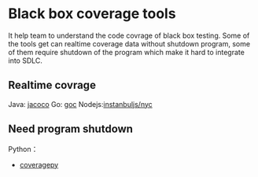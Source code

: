 # Black box coverage tools
It help team to understand the code covrage of black box testing. Some of the tools get can realtime coverage data without shutdown program, some of them require shutdown of the program which make it hard to integrate into SDLC.

## Realtime covrage
Java: [jacoco](https://github.com/jacoco/jacoco)
Go: [goc](https://github.com/qiniu/goc)
Nodejs:[instanbuljs/nyc](https://github.com/istanbuljs/nyc)

## Need program shutdown
Python：
- [coveragepy](https://github.com/nedbat/coveragepy)
